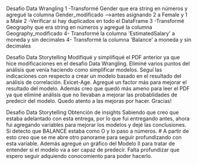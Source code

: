 Desafio Data Wrangling
1 -Transformé Gender que era string en números y agregué la columna Gender_modificado -->antes asignando 2 a Female y 1 a Male
2 -Verificar si hay duplicados en todo el DataFrame
3 -Transformé Geography que era string en números y agregué la columna Geography_modificado
4- Transformé la columna 'EstimatedSalary' a moneda y sin decimales
4- Transformé la columna 'Balance' a moneda y sin decimales

Desafio Data Storytelling
Modifiqué y simplifiqué el PDF anterior ya que hice modificaciones en el desafio Data Wrangling.
Eliminé varios puntos del análisis que venía haciendo como simplificar modelos. Seguí las indicaciones con respecto a crear un modelo basado en el resultado del análisis
de correlación. Exicet-Age. Agregué un factor más para mejorar el resultado del modelo. Además creo que quedó más ameno para leer el PDF ya que eliminé análisis que no llevaban a mejorar
las probablidades de predecir del modelo. Quedo atento a las mejoras por hacer. Gracias!

Desafio Data Storytelling Obtención de insights
Sabiendo que creo que estaba adelantado con esta entrega, por lo que fui entregando antes, ahora fui agregando variables para mejorar los modelos y dejé las conclusiones. Si detecto que BALANCE estaba como O y lo paso a números.  #
A partir de esto creo que se me abre otro panorame para seguir profundizando con esta variable. Además agregué un gráfico del Modelo II para tratar de
entender si el modelo va a ser capaz de predecir. Falta profundizar que espero seguir adquiendo conocomiento para poder hacerlo. 
